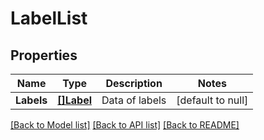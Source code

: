 # LabelList

## Properties
Name | Type | Description | Notes
------------ | ------------- | ------------- | -------------
**Labels** | [**[]Label**](Label.md) | Data of labels | [default to null]

[[Back to Model list]](../README.md#documentation-for-models) [[Back to API list]](../README.md#documentation-for-api-endpoints) [[Back to README]](../README.md)


